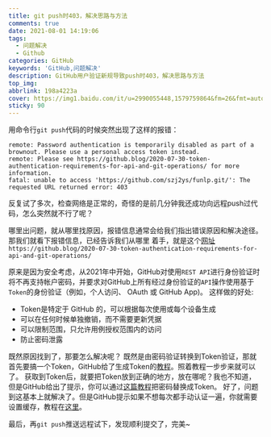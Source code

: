 ```yaml
---
title: git push时403，解决思路与方法
comments: true
date: 2021-08-01 14:19:06
tags:
  - 问题解决
  - Github
categories: GitHub
keywords: 'GitHub,问题解决'
description: GitHub用户验证新规导致push时403，解决思路与方法
top_img:
abbrlink: 198a4223a
cover: https://img1.baidu.com/it/u=2990055448,1579759864&fm=26&fmt=auto&gp=0.jpg
sticky: 90
---
```




用命令行`git push`代码的时候突然出现了这样的报错：
```shell
remote: Password authentication is temporarily disabled as part of a brownout. Please use a personal access token instead.
remote: Please see https://github.blog/2020-07-30-token-authentication-requirements-for-api-and-git-operations/ for more information.
fatal: unable to access 'https://github.com/szj2ys/funlp.git/': The requested URL returned error: 403
```

反复试了多次，检查网络是正常的，奇怪的是前几分钟我还成功向远程push过代码，怎么突然就不行了呢？

哪里出问题，就从哪里找原因，报错信息通常会给我们指出错误原因和解决途径。那我们就看下报错信息，已经告诉我们从哪里
着手，就是这个[网址](https://github.blog/2020-07-30-token-authentication-requirements-for-api-and-git-operations/)
`https://github.blog/2020-07-30-token-authentication-requirements-for-api-and-git-operations/`

原来是因为安全考虑，从2021年中开始，GitHub对使用`REST API`进行身份验证时将不再支持帐户密码，并要求对GitHub上所有经过身份验证的`API`操作使用基于`Token`的身份验证（例如，个人访问、 OAuth 或 GitHub App)。
这样做的好处: 
- Token是特定于 GitHub 的，可以根据每次使用或每个设备生成
- 可以在任何时候单独撤销，而不需要更新凭据
- 可以限制范围，只允许用例授权范围内的访问
- 防止密码泄露

既然原因找到了，那要怎么解决呢？
既然是由密码验证转换到Token验证，那就首先要搞一个Token，GitHub给了生成Token的[教程](https://help.github.com/en/github/authenticating-to-github/creating-a-personal-access-token-for-the-command-line)。照着教程一步步来就可以了。
获取到Token后，就要把Token放到正确的地方，放在哪呢？我也不知道，但是GitHub给出了提示，你可以通过[这篇教程](https://docs.github.com/en/github/getting-started-with-github/updating-credentials-from-the-macos-keychain)把密码替换成Token。
好了，问题到这基本上就解决了。但是GitHub提示如果不想每次都手动认证一遍，你就需要设置缓存，教程在[这里](https://docs.github.com/en/github/getting-started-with-github/caching-your-github-credentials-in-git)。

最后，再`git push`推送远程试下，发现顺利提交了，完美~

